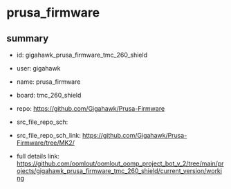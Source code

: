 # prusa_firmware
 
## summary 
* id: gigahawk_prusa_firmware_tmc_260_shield
* user: gigahawk
* name: prusa_firmware
* board: tmc_260_shield
* repo: https://github.com/Gigahawk/Prusa-Firmware



* src_file_repo_sch: 
* src_file_repo_sch_link: https://github.com/Gigahawk/Prusa-Firmware/tree/MK2/
* full details link: https://github.com/oomlout/oomlout_oomp_project_bot_v_2/tree/main/projects/gigahawk_prusa_firmware_tmc_260_shield/current_version/working  







